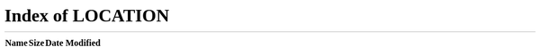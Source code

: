 title: Charts in React, The right way
author:
  name: Alberto Restifo
  twitter: albertorestifo
controls: false
theme: ./theme

-- intro

# Charts in React
## The Right Way

-- sentisis

# I'm Alberto Restifo
## I work at Séntisis

<img id="sentisis-logo" src="images/sentisis-logo.svg" />

--

#  This year I made many charts
## Responsive, interactive and animated

-- chart-video

<video autoplay muted loop>
  <source src="videos/line-chart.mp4" type="video/mp4" />
</video>

-- chart-video

<video autoplay muted loop>
  <source src="videos/bar-chart.mp4" type="video/mp4" />
</video>

-- chart-video

<video autoplay muted loop>
  <source src="videos/analyze.mp4" type="video/mp4" />
</video>

-- chart-video

<video autoplay muted loop>
  <source src="videos/bubble-chart.mp4" type="video/mp4" />
</video>

-- flex-start light

### I couldn't use an existing library

<img src="images/rechart.png" style="height: 60vh;" />

--

# How?

--

# Using ref
## And writing plain D3 code

-- code

```js
class LineChart extends Component {
  componentDidMount() {
    this.renderChart();
  }

  renderChart() {
    const svg = select(this.containerEl);
    // ... more d3 logic
  }

  render() {
    return (
      <svg
        width="960"
        height="500"
        ref={el => this.containerEl = el}
      />
    );
  }
}
```

--

# What's wrong with this?
## It gets the job done.

--

# Two DOM libraries
## React and D3 are both manipulating the DOM

-- code

```js
class LineChart extends Component {
  componentDidMount() { /* ... */ }

  componentWillUnmount() {
    // Remove D3 event listeners,
    // Stop any running animation,
    // ...
  }

  renderChart() { /* ... */ }

  render() { /* ... */ }
}
```

--

# Reacting to updates
## Becomes more complex

-- code

```js
class LineChart extends Component {
  componentDidMount() { /* ... */ }

  componentDidUpdate(prevProps) {
    if (prevProps.data !== this.props.data) {
      // We need to make sure the render function can correctly 
      // render multiple times when invoked with different data
      this.renderChart();
    }
  }

  componentWillUnmount() { /* ... */ }

  renderChart() { /* ... */ }

  render() { /* ... */ }
}
```

--

# Handling interactions
## The graph lives in it's own world, isolated from the ecosystem of your app

-- code

```js
renderChart() {
  const { onClickPoint } = this.props;

  // ... Omitted logic

  g.selectAll('dot')
    .data(data)
    .enter().append('circle')
      .attr('r', 4)
      .attr('cx', d => x(d.date))
      .attr('cy', d => y(d.close))
      .attr('fill', 'white')
      .attr('stroke', 'steelblue')
      .attr('stroke-width', 2.5)
      .on('click', d => onClickPoint(d));
}
```

--

# And then we have tooltips
## Where you have to inline HTML.

-- code

```js
g.selectAll('dot')
  .data(data)
  .enter().append('circle')
    // ... omitted logic
    .on('mouseover', (d) => {
      div.html(`
          <span class="date">${formatTime(d.date)}</span>
          <span class="value">${d.close}</span>
        `)
        .style('opacity', .9)
        .style('left', `${event.pageX}px`)
        .style('top', `${event.pageY - 28}px`);
    })
    .on('mouseout', (d) => {
      div.style('opacity', 0);
    });
```

--

<video class="bk-video" autoplay muted loop>
  <source src="videos/crazy-pills.mp4" type="video/mp4" />
</video>

--

# We can do better.

--

# React creates the SVG
## D3 computes the graph

--

<iframe 
  src="/" 
  width="100%" 
  height="100%" 
  style="position: fixed; top: 0; left: 0; right: 0; bottom: 0; background-color: white;" 
  frameborder="0"
></iframe>

--

# The SVG

-- code

```js
const svg = d3.select(this.containerEl);
const g = svg.append('g')
  .attr('transform', `translate(${margin.left}, ${margin.top})`);
```

-- code

```js
  render() {
    return (
      <svg width={width} height={height}>
        <g transform={`translate(${margin.left}, ${margin.top})`}>
        </g>
      </svg>
    );
  }
```

--

# The path

-- code

```js
// Create the drawing function
const line = d3.line()
  .x(d => x(d.date))
  .y(d => y(d.close));

// Append the path to the group
g.append('path')
  .datum(data)
  .attr('fill', 'none')
  .attr('stroke', 'steelblue')
  .attr('stroke-linejoin', 'round')
  .attr('stroke-linecap', 'round')
  .attr('stroke-width', 2.5)
  .attr('d', line);
```

-- doc

# d3.line()

Constructs a new line generator with the default settings.

# _line_(data)

Generates a line for the given array of data. [...]

# _line_.x([x])

If x is specified, sets the x accessor to the specified function or number and 
returns this line generator. [...]

# _line_.y([y])

If y is specified, sets the y accessor to the specified function or number and 
returns this line generator. [...]

-- code

```js
const { data } = this.props;

const line = d3.line()
  .x(d => x(d.date))
  .y(d => y(d.close));

return (
  <svg width={width} height={height}>
    <g transform={`translate(${margin.left}, ${margin.top})`}>
      <path
        d={line(data)}
        fill="none"
        stroke="steelblue"
        strokeLinejoin="round"
        strokeLinecap="round"
        strokeWidth="2.5"
      />
    </g>
  </svg>
);
```

-- code

```js
componentWillMount() {
  const { width, height, margin, data } = this.props;

  const x = scaleTime()
    .rangeRound([0, width - margin.left - margin.right])
    .domain(extent(data, d => d.date));

  const y = scaleLinear()
    .rangeRound([height - margin.top - margin.bottom, 0])
    .domain(extent(data, d => d.close));

  const graphData = data.map((d) => ({
    ...d,
    x: x(d.date),
    y: y(d.close),
  }));

  this.setState({ data: graphData });
}
```

-- code

```diff
 const line = d3.line()
-  .x(d => x(d.date))
-  .y(d => y(d.close));
+  .x(d => d.x)
+  .y(d => d.y);
```

--

# The points

-- code

```js
g.selectAll('dot')
  .data(data)
  .enter().append('circle')
    .attr('r', 4)
    .attr('cx', d => x(d.date))
    .attr('cy', d => y(d.close))
    .attr('fill', 'white')
    .attr('stroke', 'steelblue')
    .attr('stroke-width', 2.5);
```

-- code

```js
const Point = ({ d }) => (
  <circle
    cx={d.x}
    cy={d.y}
    r="4"
    fill="white"
    stroke="steelBlue"
    strokeWidth="2.5"
  />
);
```

-- code

```js
const { data } = this.state;

return (
  <svg width={width} height={height}>
    <g transform={`translate(${margin.left}, ${margin.top})`}>
      <path d={line(data)} />

      {data.map((d, i) => (
        <Point key={i} d={d} />
      ))}

    </g>
  </svg>
);
```

--

# The tooltip

-- code

```js
const div = d3.select(this.tooltipEl)
  .style('opacity', 0);

g.selectAll('dot')
  .data(data)
  .enter().append('circle')
    // omitted logic to create the points
    .on('mouseover', (d) => {
      div.html(`
        <span class="date">${formatTime(d.date)}</span>
        <span class="value">${d.close}</span>
        `)
        .style('opacity', .9)
        .style('left', `${event.pageX}px`)
        .style('top', `${event.pageY - 28}px`);
    })
    .on('mouseout', (d) => {
      div.style('opacity', 0);
    });
```

-- code

```js
import format from 'date-fns/format';

const Tooltip = ({ hidden, d }) => (
  <div
    style={{
      opacity: hidden ? 0 : 0.9,
      transform: `translate(${d.x}px, ${d.y - 35}px)`,
    }}
  >
    <span className="date">{format(d.date, 'MMM D')}</span>
    <span className="value">{d.value}</span>
  </div>
);
```

-- code

```js
render() {
  const { isTooltipVisible, tooltipDate } = this.state;

  return (
    <div
      style={{
        width: `${width}px`,
        height: `${height}px`,
        position: 'relative',
      }}
    >
      <Tooltip hidden={!isTooltipVisible} d={tooltipData} />

      <svg>
        ...
      </svg>
    </div>
  );
}
```

--

<img src="./images/axes.png" />

-- code

```js
// Point
const Point = ({ d, onMouseEnter, onMouseLeave }) => (
  <circle
    ...
    onMouseEnter={() => onMouseEnter(d)}
    onMouseLeave={() => onMouseLeave(d)}
  />
);

// LineChart -> render
data.map((d, i) => (
  <Point
    key={i}
    d={d}
    onMouseEnter={this.handleMouseEnterPoint}
    onMouseLeave={this.handleMouseLeavePoint}
  />
))}
```

--

# The axis

-- doc

# d3.extent(_array[, accessor]_)

Returns the minimum and maximum value in the given array using natural order.

# d3.ticks(_start, stop, count_)

Returns an array of approximately count + 1 uniformly-spaced, nicely-rounded values between start and stop (inclusive).

-- code

```js
const [min, max] = extent(data, d => d.date);

const values = ticks(min, max, 5);
```

-- vim-code

<code>
<pre id='vimCodeElement'>
<span id="L1" class="LineNr"> 1 </span><span class="Include">import</span> React <span class="Include">from</span> <span class="String">'react'</span>;
<span id="L2" class="LineNr"> 2 </span>
<span id="L3" class="LineNr"> 3 </span><span class="Include">import</span> { scaleLinear } <span class="Include">from</span> <span class="String">'d3-scale'</span>;
<span id="L4" class="LineNr"> 4 </span><span class="Include">import</span> { ticks, extent } <span class="Include">from</span> <span class="String">'d3-array'</span>;
<span id="L5" class="LineNr"> 5 </span>
<span id="L6" class="LineNr"> 6 </span><span class="StorageClass">const</span> YAsix <span class="jsOperator">=</span> ({ data, height, margin }) <span class="Type">=&gt;</span> {
<span id="L7" class="LineNr"> 7 </span>  <span class="StorageClass">const</span> [min, max] <span class="jsOperator">=</span> <span class="jsFuncCall">extent</span>(data, d <span class="Type">=&gt;</span> d.value);
<span id="L8" class="LineNr"> 8 </span>  <span class="StorageClass">const</span> values <span class="jsOperator">=</span> <span class="jsFuncCall">ticks</span>(<span class="Number">0</span>, <span class="Number">100</span>, <span class="Number">5</span>);
<span id="L9" class="LineNr"> 9 </span>
<span id="L10" class="LineNr">10 </span>  <span class="StorageClass">const</span> y <span class="jsOperator">=</span> <span class="jsFuncCall">scaleLinear</span>()
<span id="L11" class="LineNr">11 </span>    .<span class="jsFuncCall">range</span>([<span class="Number">0</span>, height <span class="jsOperator">-</span> margin.top <span class="jsOperator">-</span> margin.bottom])
<span id="L12" class="LineNr">12 </span>    .<span class="jsFuncCall">domain</span>([max, min]);
<span id="L13" class="LineNr">13 </span>
<span id="L14" class="LineNr">14 </span>  <span class="jsReturn">return</span> (
<span id="L15" class="LineNr">15 </span>    <span class="Function">&lt;</span><span class="Function">div</span>
<span id="L16" class="LineNr">16 </span><span class="Function">      </span><span class="Type">style</span>={{
<span id="L17" class="LineNr">17 </span>        width: <span class="String">'25px'</span>,
<span id="L18" class="LineNr">18 </span>        position: <span class="String">'absolute'</span>,
<span id="L19" class="LineNr">19 </span>        pointerEvents: <span class="String">'none'</span>,
<span id="L20" class="LineNr">20 </span>        top: <span class="Number">0</span> <span class="jsOperator">+</span> margin.top,
<span id="L21" class="LineNr">21 </span>        left: <span class="Number">0</span>,
<span id="L22" class="LineNr">22 </span>        bottom: <span class="Number">0</span> <span class="jsOperator">+</span> margin.bottom,
<span id="L23" class="LineNr">23 </span>      }}
<span id="L24" class="LineNr">24 </span><span class="Function">    &gt;</span>
<span id="L25" class="LineNr">25 </span>      {values.<span class="jsFuncCall">map</span>((v, i) <span class="Type">=&gt;</span> (
<span id="L26" class="LineNr">26 </span>        <span class="Function">&lt;</span><span class="Function">span</span>
<span id="L27" class="LineNr">27 </span><span class="Function">          </span><span class="Type">key</span>={i}
<span id="L28" class="LineNr">28 </span><span class="Function">          </span><span class="Type">style</span>={{
<span id="L29" class="LineNr">29 </span>            lineHeight: <span class="Number">0</span>,
<span id="L30" class="LineNr">30 </span>            fontSize: <span class="String">'12px'</span>,
<span id="L31" class="LineNr">31 </span>            position: <span class="String">'absolute'</span>,
<span id="L32" class="LineNr">32 </span>            right: <span class="Number">0</span>,
<span id="L33" class="LineNr">33 </span>            top: <span class="String">\`</span>${<span class="jsFuncCall">y</span>(v)}<span class="String">px\`</span>,
<span id="L34" class="LineNr">34 </span>          }}
<span id="L35" class="LineNr">35 </span><span class="Function">        &gt;</span>
<span id="L36" class="LineNr">36 </span>          {v}
<span id="L37" class="LineNr">37 </span>        <span class="Identifier">&lt;/span&gt;</span>
<span id="L38" class="LineNr">38 </span>      ))}
<span id="L39" class="LineNr">39 </span>    <span class="Identifier">&lt;/div&gt;</span>
<span id="L40" class="LineNr">40 </span>  );
<span id="L41" class="LineNr">41 </span>}
<span id="L42" class="LineNr">42 </span>
<span id="L43" class="LineNr">43 </span><span class="Include">export</span> <span class="StorageClass">default</span> YAsix;
</pre>
</code>

-- code

```js
const { width, height, margin } = this.props;
const { data } = this.state;

return (
  <div
    style={{
      width: `${width}px`,
      height: `${height}px`,
      position: 'relative',
    }}
  >
    {/* Tooltip and chart omitted */}

    <XAxis data={data} width={width} margin={margin} />
    <YAxis data={data} height={height} margin={margin} />
  </div>
);
```

--

# That's it!
## What did we earn?

--

# Server rendering
## We're not relying on the DOM anymore

--

# Modularity
## It's all react components

--

# Extendibility
## You're in full control

--

# Performances
## React Fiber is really fast

--

# React ❤️
## It just works™

--

# Animations
## Let's make it beautiful

--

<video class="bk-video" autoplay muted loop>
  <source src="https://media.giphy.com/media/3o7TKyPpWvFrpwua2I/giphy.mp4" type="video/mp4" />
</video>

--

# CSS Transforms
## When we can keep things simple

-- code

```js
const Tooltip = ({ hidden, d }) => (
  <div
    style={{
      opacity: hidden ? 0 : 1,
      transition: 'opacity 250ms ease-in-out',
      transform: `translate(${d.x}px, ${d.y - 35}px)`,
    }}
  >
    <span className="date">{formatDate(d.date, 'D MMM YYYY')}</span>
    <span className="value">{d.value}</span>
  </div>
);
```

--

# D3 timing functions
## For complex animations

-- doc

# d3.timer(_callback[, delay[, time]_)

Schedules a new timer, invoking the specified callback repeatedly until the timer is stopped.


# _timer_.stop()

Stops this timer, preventing subsequent callbacks

-- code

```js
const duration = 500;

const t = timer((elapsed) => {

  // Do somehting

  if (elapsed > duration) return t.stop();

}, 100);
```

-- doc

# _ease_(_t_)

Given the specified normalized time t, typically in the range [0,1], returns the “eased” time _t_, also typically in [0,1]

# d3.easeCubicIn(_t_)

<img src="https://raw.githubusercontent.com/d3/d3-ease/master/img/cubicIn.png" />

# d3.easeElastic(_t[, amptitude[, period_)

<img src="https://raw.githubusercontent.com/d3/d3-ease/master/img/elasticOut.png" />

-- doc

# d3.interpolateNumber(_a, b_)

Returns an interpolator between the two numbers a and b.

-- code

```js
const duration = 1000;

const timeScale = scaleLinear()
  .domain([0, duration])
  .clamp(true);

const i = interpolateNumber(0, 4);

const t = timer((elapsed) => {
  const te = easeElasticOut(timeScale(elapsed), 4, 0.5)

  const radius = i(te);
  this.setState({ radius });

  if (elapsed > duration) return t.stop();
});
```

